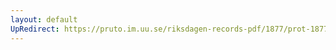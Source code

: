 ```yaml
---
layout: default
UpRedirect: https://pruto.im.uu.se/riksdagen-records-pdf/1877/prot-1877--fk--023/prot-1877--fk--023_031.pdf
---
```

